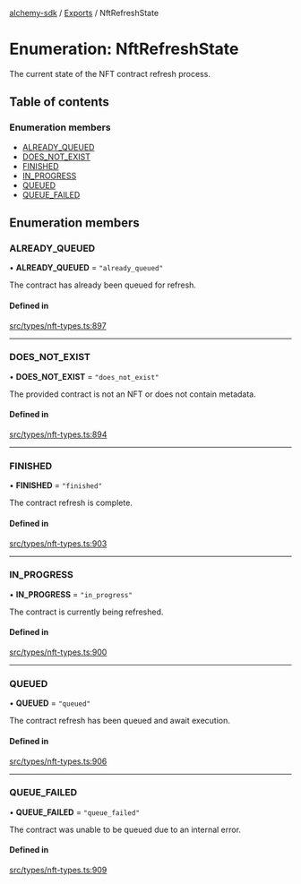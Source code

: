 [alchemy-sdk](../README.md) / [Exports](../modules.md) / NftRefreshState

# Enumeration: NftRefreshState

The current state of the NFT contract refresh process.

## Table of contents

### Enumeration members

- [ALREADY\_QUEUED](NftRefreshState.md#already_queued)
- [DOES\_NOT\_EXIST](NftRefreshState.md#does_not_exist)
- [FINISHED](NftRefreshState.md#finished)
- [IN\_PROGRESS](NftRefreshState.md#in_progress)
- [QUEUED](NftRefreshState.md#queued)
- [QUEUE\_FAILED](NftRefreshState.md#queue_failed)

## Enumeration members

### ALREADY\_QUEUED

• **ALREADY\_QUEUED** = `"already_queued"`

The contract has already been queued for refresh.

#### Defined in

[src/types/nft-types.ts:897](https://github.com/alchemyplatform/alchemy-sdk-js/blob/ae0aa3f0/src/types/nft-types.ts#L897)

___

### DOES\_NOT\_EXIST

• **DOES\_NOT\_EXIST** = `"does_not_exist"`

The provided contract is not an NFT or does not contain metadata.

#### Defined in

[src/types/nft-types.ts:894](https://github.com/alchemyplatform/alchemy-sdk-js/blob/ae0aa3f0/src/types/nft-types.ts#L894)

___

### FINISHED

• **FINISHED** = `"finished"`

The contract refresh is complete.

#### Defined in

[src/types/nft-types.ts:903](https://github.com/alchemyplatform/alchemy-sdk-js/blob/ae0aa3f0/src/types/nft-types.ts#L903)

___

### IN\_PROGRESS

• **IN\_PROGRESS** = `"in_progress"`

The contract is currently being refreshed.

#### Defined in

[src/types/nft-types.ts:900](https://github.com/alchemyplatform/alchemy-sdk-js/blob/ae0aa3f0/src/types/nft-types.ts#L900)

___

### QUEUED

• **QUEUED** = `"queued"`

The contract refresh has been queued and await execution.

#### Defined in

[src/types/nft-types.ts:906](https://github.com/alchemyplatform/alchemy-sdk-js/blob/ae0aa3f0/src/types/nft-types.ts#L906)

___

### QUEUE\_FAILED

• **QUEUE\_FAILED** = `"queue_failed"`

The contract was unable to be queued due to an internal error.

#### Defined in

[src/types/nft-types.ts:909](https://github.com/alchemyplatform/alchemy-sdk-js/blob/ae0aa3f0/src/types/nft-types.ts#L909)
